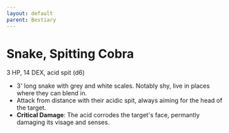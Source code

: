 ```yaml
---
layout: default
parent: Bestiary
---
```


# Snake, Spitting Cobra

3 HP, 14 DEX, acid spit (d6)

- 3' long snake with grey and white scales. Notably shy, live in places where they can blend in.
- Attack from distance with their acidic spit, always aiming for the head of the target.
- **Critical Damage**: The acid corrodes the target's face, permantly damaging its visage and senses.
